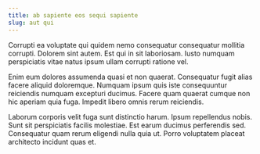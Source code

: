 ```yaml
---
title: ab sapiente eos sequi sapiente
slug: aut qui
---
```


Corrupti ea voluptate qui quidem nemo consequatur consequatur mollitia corrupti. Dolorem sint autem. Est qui in sit laboriosam. Iusto numquam perspiciatis vitae natus ipsum ullam corrupti ratione vel.

Enim eum dolores assumenda quasi et non quaerat. Consequatur fugit alias facere aliquid doloremque. Numquam ipsum quis iste consequuntur reiciendis numquam excepturi ducimus. Facere quam quaerat cumque non hic aperiam quia fuga. Impedit libero omnis rerum reiciendis.

Laborum corporis velit fuga sunt distinctio harum. Ipsum repellendus nobis. Sunt sit perspiciatis facilis molestiae. Est earum ducimus perferendis sed. Consequatur quam rerum eligendi nulla quia ut. Porro voluptatem placeat architecto incidunt quas et.
